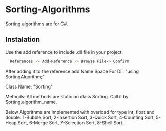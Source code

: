 # Sorting-Algorithms
Sorting algorithms are for C#.

## Instalation
Use the add reference to include .dll file in your project.
```bash
  References -> Add-Reference -> Browse File-> Confirm
```
After adding it to the reference add Name Space For Dll:   "using SortingAlgorithm;"

Class Name: "Sorting"

Methods: All methods are static on class Sorting. Call it by Sorting.algorithm_name.

Below Algorithms are implemented with overload for type int, float and double.
1-Bubble Sort,
2-Insertion Sort,
3-Quick Sort,
4-Counting Sort,
5-Heap Sort,
6-Merge Sort,
7-Selection Sort,
8-Shell Sort.


